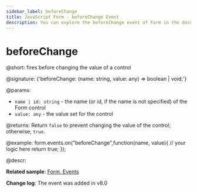 ```yaml
---
sidebar_label: beforeChange
title: JavaScript Form - beforeChange Event 
description: You can explore the beforeChange event of Form in the documentation of the DHTMLX JavaScript UI library. Browse developer guides and API reference, try out code examples and live demos, and download a free 30-day evaluation version of DHTMLX Suite.
---
```


# beforeChange

@short: fires before changing the value of a control

@signature: {'beforeChange: (name: string, value: any) => boolean | void;'}

@params:
- `name | id: string` - the name (or id, if the name is not specified) of the Form control
- `value: any` - the value set for the control

@returns:
Return `false` to prevent changing the value of the control; otherwise, `true`.

@example:
form.events.on("beforeChange",function(name, value){
	// your logic here
    return true;
});

@descr:

**Related sample**: [Form. Events](https://snippet.dhtmlx.com/vyipsaoa)

**Change log**: The event was added  in v8.0